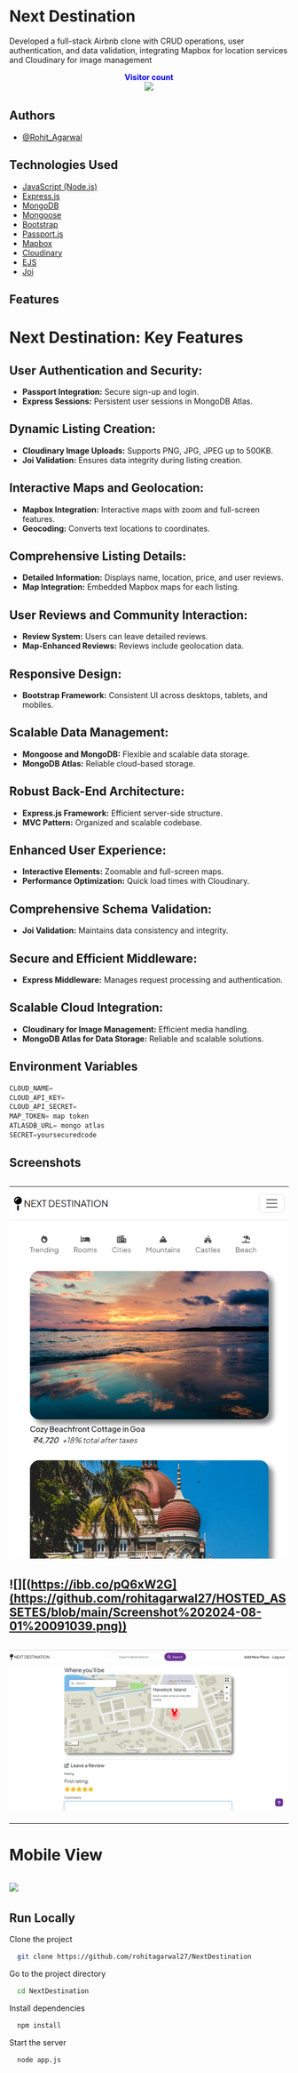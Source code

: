 
# Next Destination 
Developed a full-stack Airbnb clone with CRUD operations, user authentication, and data validation, integrating Mapbox for location services and Cloudinary for image management

<p align="center">
  <b style="color: blue;  ">Visitor count</b>
  <br>
  <a style="" href="">
  <img src="https://profile-counter.glitch.me/namaste-yatra/count.svg" />
  </a>
</p>

## Authors

- [@Rohit_Agarwal](https://github.com/rohitagarwal27)


## Technologies Used

 - [JavaScript (Node.js)]()
 - [Express.js]()
 - [MongoDB]()
 - [Mongoose]()
 - [Bootstrap]()
 - [Passport.js]()
 - [Mapbox]()
 - [Cloudinary]()
 - [EJS]()
 - [Joi]()










## Features
# Next Destination: Key Features

## User Authentication and Security:
- **Passport Integration:** Secure sign-up and login.
- **Express Sessions:** Persistent user sessions in MongoDB Atlas.

## Dynamic Listing Creation:
- **Cloudinary Image Uploads:** Supports PNG, JPG, JPEG up to 500KB.
- **Joi Validation:** Ensures data integrity during listing creation.

## Interactive Maps and Geolocation:
- **Mapbox Integration:** Interactive maps with zoom and full-screen features.
- **Geocoding:** Converts text locations to coordinates.

## Comprehensive Listing Details:
- **Detailed Information:** Displays name, location, price, and user reviews.
- **Map Integration:** Embedded Mapbox maps for each listing.

## User Reviews and Community Interaction:
- **Review System:** Users can leave detailed reviews.
- **Map-Enhanced Reviews:** Reviews include geolocation data.

## Responsive Design:
- **Bootstrap Framework:** Consistent UI across desktops, tablets, and mobiles.

## Scalable Data Management:
- **Mongoose and MongoDB:** Flexible and scalable data storage.
- **MongoDB Atlas:** Reliable cloud-based storage.

## Robust Back-End Architecture:
- **Express.js Framework:** Efficient server-side structure.
- **MVC Pattern:** Organized and scalable codebase.

## Enhanced User Experience:
- **Interactive Elements:** Zoomable and full-screen maps.
- **Performance Optimization:** Quick load times with Cloudinary.

## Comprehensive Schema Validation:
- **Joi Validation:** Maintains data consistency and integrity.

## Secure and Efficient Middleware:
- **Express Middleware:** Manages request processing and authentication.

## Scalable Cloud Integration:
- **Cloudinary for Image Management:** Efficient media handling.
- **MongoDB Atlas for Data Storage:** Reliable and scalable solutions.
## Environment Variables

```javascript
CLOUD_NAME=
CLOUD_API_KEY=
CLOUD_API_SECRET= 
MAP_TOKEN= map token
ATLASDB_URL= mongo atlas
SECRET=yoursecuredcode 
```


## Screenshots

![App Screenshot](https://github.com/rohitagarwal27/HOSTED_ASSETES/blob/main/Screenshot%202024-08-01%20094117.png)
---
![][(https://ibb.co/pQ6xW2G](https://github.com/rohitagarwal27/HOSTED_ASSETES/blob/main/Screenshot%202024-08-01%20091039.png))
---
![](https://github.com/rohitagarwal27/HOSTED_ASSETES/blob/main/Screenshot%202024-08-01%20091335.png)
---
---
# Mobile View
![]([https://ibb.co/NFtW1ds](https://github.com/rohitagarwal27/HOSTED_ASSETES/blob/main/Screenshot%202024-08-01%20094117.png))
---


## Run Locally

Clone the project

```bash
  git clone https://github.com/rohitagarwal27/NextDestination
```

Go to the project directory

```bash
  cd NextDestination
```

Install dependencies

```bash
  npm install
```

Start the server

```bash
  node app.js
```





